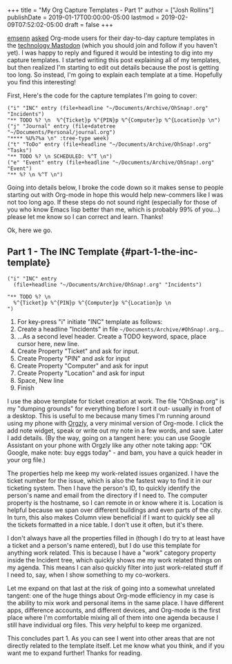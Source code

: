 +++
title = "My Org Capture Templates - Part 1"
author = ["Josh Rollins"]
publishDate = 2019-01-17T00:00:00-05:00
lastmod = 2019-02-09T07:52:02-05:00
draft = false
+++

[emsenn](https://mastodon.social/@emsenn) [asked](https://mastodon.social/@emsenn/101387457090836368) Org-mode users for their day-to-day capture templates in the [technology Mastodon](https://mastodon.technology) (which you should join and follow if you haven't yet). I was happy to reply and figured it would be intesting to dig into my capture templates. I started writing this post explaining all of my templates, but then realized I'm starting to edit out details because the post is getting too long. So instead, I'm going to explain each template at a time. Hopefully you find this interesting!

<!--more-->

First, Here's the code for the capture templates I'm going to cover:

```emacs-lisp
("i" "INC" entry (file+headline "~/Documents/Archive/OhSnap!.org" "Incidents")
"** TODO %? \n  %^{Ticket}p %^{PIN}p %^{Computer}p %^{Location}p \n")
("j" "Journal" entry (file+datetree "~/Documents/Personal/journal.org")
"**** %U%?%a \n" :tree-type week)
("t" "ToDo" entry (file+headline "~/Documents/Archive/OhSnap!.org" "Tasks")
"** TODO %? \n SCHEDULED: %^T \n")
("e" "Event" entry (file+headline "~/Documents/Archive/OhSnap!.org" "Event")
"** %? \n %^T \n")
```

Going into details below, I broke the code down so it makes sense to people starting out with Org-mode in hope this would help new-commers like I was not too long ago. If these steps do not sound right (especially for those of you who know Emacs lisp better than me, which is probably 99% of you...) please let me know so I can correct and learn. Thanks!

Ok, here we go.


## Part 1 - The INC Template {#part-1-the-inc-template}

```emacs-lisp
("i" "INC" entry
  (file+headline "~/Documents/Archive/OhSnap!.org" "Incidents")

"** TODO %? \n
  %^{Ticket}p %^{PIN}p %^{Computer}p %^{Location}p \n
")
```

1.  For key-press "i" initiate "INC" template as follows:
2.  Create a headline "Incidents" in file  `~/Documents/Archive/#OhSnap!.org`...
3.  ...As a second level header. Create a TODO keyword, space, place cursor here, new line.
4.  Create Property "Ticket" and ask for input.
5.  Create Property "PIN" and ask for input
6.  Create Property "Computer" and ask for input
7.  Create Property "Location" and ask for input
8.  Space, New line
9.  Finish

I use the above template for ticket creation at work. The file "OhSnap.org" is my "dumping grounds" for everything before I sort it out- usually in front of a desktop. This is useful to me because many times I'm running around using my phone with [Orgzly](http://www.orgzly.com), a very minimal version of Org-mode. I click the add note widget, speak or write out my note in a few words, and save. Later I add details. (By the way, going on a tangent here: you can use Google Assistant on your phone with Orgzly like any other note taking app: "OK Google, make note: buy eggs today" - and bam, you have a quick header in your org file.)

The properties help me keep my work-related issues organized. I have the ticket number for the issue, which is also the fastest way to find it in our ticketing system. Then I have the person's ID, to quickly identify the person's name and email from the directory if I need to. The computer property is the hostname, so I can remote in or know where it is. Location is helpful because we span over different buildings and even parts of the city. In turn, this also makes Column view beneficial if I want to quickly see all the tickets formatted in a nice table. I don't use it often, but it's there.

I don't always have all the properties filled in (though I do try to at least have a ticket and a person's name entered), but I do use this template for anything work related. This is because I have a "work" category property inside the Incident tree, which quickly shows me my work related things on my agenda. This means I can also quickly filter into just work-related stuff if I need to, say, when I show something to my co-workers.

Let me expand on that last at the risk of going into a somewhat unrelated tangent: one of the huge things about Org-mode efficiency in my case is the ability to mix work and personal items in the same place. I have different apps, difference accounts, and different devices, and Org-mode is the first place where I'm comfortable mixing all of them into one agenda because I still have individual org files. This _very_ helpful to keep me organized.

This concludes part 1. As you can see I went into other areas that are not directly related to the template itself. Let me know what you think, and if you want me to expand further! Thanks for reading.